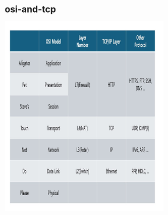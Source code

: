 # osi-and-tcp

<img src="https://github.com/donghunmm/osi-and-tcp/blob/main/osi-and-tcp.jpg" width="800" height="600">
